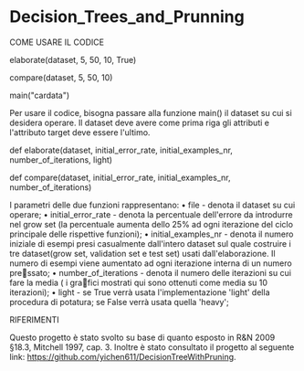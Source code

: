 # Decision_Trees_and_Prunning

COME USARE IL CODICE

   elaborate(dataset, 5, 50, 10, True)
   
   compare(dataset, 5, 50, 10)


main("cardata")

Per usare il codice, bisogna passare alla funzione main() il dataset su cui si desidera operare. Il dataset deve avere come prima riga gli attributi e l'attributo target deve essere l'ultimo.

def elaborate(dataset, initial_error_rate, initial_examples_nr, number_of_iterations, light)

def compare(dataset, initial_error_rate, initial_examples_nr, number_of_iterations)

I parametri delle due funzioni rappresentano: 
		• file - denota il dataset su cui operare; 
		• initial_error_rate - denota la percentuale dell'errore da introdurre nel grow set (la percentuale aumenta dello 25% ad ogni iterazione del ciclo principale delle rispettive funzioni); 
		• initial_examples_nr - denota il numero iniziale di esempi presi casualmente dall'intero dataset sul quale costruire i tre dataset(grow set, validation set e test set) usati dall'elaborazione. 
		  Il numero di esempi viene aumentato ad ogni iterazione interna di un numero pressato; • number_of_iterations - denota il numero delle iterazioni su cui fare la media ( i grafici mostrati qui sono ottenuti come media su 10 iterazioni); 
		• light - se True verrà usata l'implementazione 'light' della procedura di potatura; se False verrà usata quella 'heavy';



RIFERIMENTI

Questo progetto è stato svolto su base di quanto esposto in R&N 2009 §18.3,  Mitchell 1997, cap. 3. Inoltre è stato consultato il progetto al seguente link: https://github.com/yichen611/DecisionTreeWithPruning.

